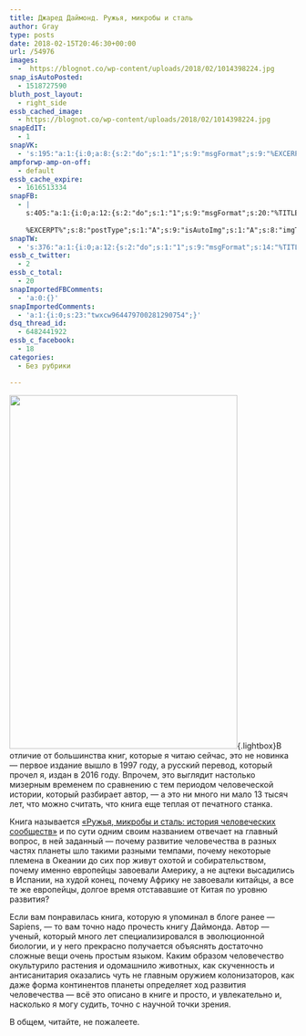 ```yaml
---
title: Джаред Даймонд. Ружья, микробы и сталь
author: Gray
type: posts
date: 2018-02-15T20:46:30+00:00
url: /54976
images:
  -  https://blognot.co/wp-content/uploads/2018/02/1014398224.jpg
snap_isAutoPosted:
  - 1518727590
bluth_post_layout:
  - right_side
essb_cached_image:
  - https://blognot.co/wp-content/uploads/2018/02/1014398224.jpg
snapEdIT:
  - 1
snapVK:
  - 's:195:"a:1:{i:0;a:8:{s:2:"do";s:1:"1";s:9:"msgFormat";s:9:"%EXCERPT%";s:8:"postType";s:1:"I";s:9:"isAutoImg";s:1:"A";s:8:"imgToUse";s:0:"";s:9:"isAutoURL";s:1:"A";s:8:"urlToUse";s:0:"";s:4:"doVK";i:0;}}";'
ampforwp-amp-on-off:
  - default
essb_cache_expire:
  - 1616513334
snapFB:
  - |
    s:405:"a:1:{i:0;a:12:{s:2:"do";s:1:"1";s:9:"msgFormat";s:20:"%TITLE%
    
    %EXCERPT%";s:8:"postType";s:1:"A";s:9:"isAutoImg";s:1:"A";s:8:"imgToUse";s:0:"";s:9:"isAutoURL";s:1:"A";s:8:"urlToUse";s:0:"";s:4:"doFB";i:0;s:8:"isPosted";s:1:"1";s:4:"pgID";s:32:"133222213376133_1821303487901322";s:7:"postURL";s:62:"http://www.facebook.com/133222213376133/posts/1821303487901322";s:5:"pDate";s:19:"2018-02-15 20:50:08";}}";
snapTW:
  - 's:376:"a:1:{i:0;a:12:{s:2:"do";s:1:"1";s:9:"msgFormat";s:14:"%TITLE%  %URL%";s:8:"attchImg";s:1:"1";s:9:"isAutoImg";s:1:"A";s:8:"imgToUse";s:0:"";s:9:"isAutoURL";s:1:"A";s:8:"urlToUse";s:0:"";s:4:"doTW";i:0;s:8:"isPosted";s:1:"1";s:4:"pgID";s:18:"964240447886561280";s:7:"postURL";s:53:"https://twitter.com/gray_ru/status/964240447886561280";s:5:"pDate";s:19:"2018-02-15 20:50:12";}}";'
essb_c_twitter:
  - 2
essb_c_total:
  - 20
snapImportedFBComments:
  - 'a:0:{}'
snapImportedComments:
  - 'a:1:{i:0;s:23:"twxcw964479700281290754";}'
dsq_thread_id:
  - 6482441922
essb_c_facebook:
  - 18
categories:
  - Без рубрики

---
```








[<img data-attachment-id="54978" data-permalink="https://blognot.co/54976/attachment/1014398224" data-orig-file="https://i0.wp.com/blognot.co/wp-content/uploads/2018/02/1014398224.jpg?fit=774%2C1200&ssl=1" data-orig-size="774,1200" data-comments-opened="1" data-image-meta="{&quot;aperture&quot;:&quot;0&quot;,&quot;credit&quot;:&quot;&quot;,&quot;camera&quot;:&quot;&quot;,&quot;caption&quot;:&quot;&quot;,&quot;created_timestamp&quot;:&quot;0&quot;,&quot;copyright&quot;:&quot;&quot;,&quot;focal_length&quot;:&quot;0&quot;,&quot;iso&quot;:&quot;0&quot;,&quot;shutter_speed&quot;:&quot;0&quot;,&quot;title&quot;:&quot;&quot;,&quot;orientation&quot;:&quot;0&quot;}" data-image-title="1014398224" data-image-description="" data-medium-file="https://i0.wp.com/blognot.co/wp-content/uploads/2018/02/1014398224.jpg?fit=194%2C300&ssl=1" data-large-file="https://i0.wp.com/blognot.co/wp-content/uploads/2018/02/1014398224.jpg?fit=660%2C1024&ssl=1" class="alignleft wp-image-54978" src="https://i0.wp.com/blognot.co/wp-content/uploads/2018/02/1014398224.jpg?resize=400%2C620&#038;ssl=1" alt="" width="400" height="620" data-wp-pid="54978" srcset="https://i0.wp.com/blognot.co/wp-content/uploads/2018/02/1014398224.jpg?resize=660%2C1024&ssl=1 660w, https://i0.wp.com/blognot.co/wp-content/uploads/2018/02/1014398224.jpg?resize=194%2C300&ssl=1 194w, https://i0.wp.com/blognot.co/wp-content/uploads/2018/02/1014398224.jpg?resize=768%2C1191&ssl=1 768w, https://i0.wp.com/blognot.co/wp-content/uploads/2018/02/1014398224.jpg?resize=323%2C500&ssl=1 323w, https://i0.wp.com/blognot.co/wp-content/uploads/2018/02/1014398224.jpg?resize=516%2C800&ssl=1 516w, https://i0.wp.com/blognot.co/wp-content/uploads/2018/02/1014398224.jpg?resize=800%2C1240&ssl=1 800w, https://i0.wp.com/blognot.co/wp-content/uploads/2018/02/1014398224.jpg?w=774&ssl=1 774w" sizes="(max-width: 400px) 100vw, 400px" data-recalc-dims="1" />][1]{.lightbox}В отличие от большинства книг, которые я читаю сейчас, это не новинка — первое издание вышло в 1997 году, а русский перевод, который прочел я, издан в 2016 году. Впрочем, это выглядит настолько мизерным временем по сравнению с тем периодом человеческой истории, который разбирает автор, — а это ни много ни мало 13 тысяч лет, что можно считать, что книга еще теплая от печатного станка.

Книга называется [&#171;Ружья, микробы и сталь: история человеческих сообществ&#187;][1] и по сути одним своим названием отвечает на главный вопрос, в ней заданный — почему развитие человечества в разных частях планеты шло такими разными темпами, почему некоторые племена в Океании до сих пор живут охотой и собирательством, почему именно европейцы завоевали Америку, а не ацтеки высадились в Испании, на худой конец, почему Африку не завоевали китайцы, а все те же европейцы, долгое время отстававшие от Китая по уровню развития?

Если вам понравилась книга, которую я упоминал в блоге ранее — Sapiens, — то вам точно надо прочесть книгу Даймонда. Автор — ученый, который много лет специализировался в эволюционной биологии, и у него прекрасно получается объяснять достаточно сложные вещи очень простым языком. Каким образом человечество окультурило растения и одомашнило животных, как скученность и антисанитария оказались чуть не главным оружием колонизаторов, как даже форма континентов планеты определяет ход развития человечества — всё это описано в книге и просто, и увлекательно и, насколько я могу судить, точно с научной точки зрения.

В общем, читайте, не пожалеете.

 [1]: https://www.litres.ru/dzhared-m-daymond/ruzhya-mikroby-i-stal-sudby-chelovecheskih-obschestv/?lfrom=185352